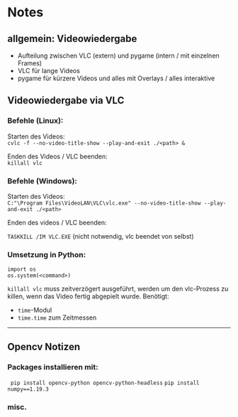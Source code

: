 # Notes

## allgemein: Videowiedergabe
- Aufteilung zwischen VLC (extern) und pygame (intern / mit einzelnen Frames)
- VLC für lange Videos
- pygame für kürzere Videos und alles mit Overlays / alles interaktive

## Videowiedergabe via VLC

### Befehle (Linux):

Starten des Videos:  
`cvlc -f --no-video-title-show --play-and-exit ./<path> &`

Enden des Videos / VLC beenden:  
`killall vlc`

### Befehle (Windows):

Starten des Videos:  
`C:"\Program Files\VideoLAN\VLC\vlc.exe" --no-video-title-show --play-and-exit ./<path>`

Enden des videos / VLC beenden:

`TASKKILL /IM VLC.EXE`  (nicht notwendig, vlc beendet von selbst)

### Umsetzung in Python:
`import os`  
`os.system(<command>)`  

`killall vlc` muss zeitverzögert ausgeführt, werden um den vlc-Prozess zu
killen, wenn das Video fertig abgepielt wurde.
Benötigt:  

- `time`-Modul
- `time.time` zum Zeitmessen

---

## Opencv Notizen

### Packages installieren mit:

` pip install opencv-python opencv-python-headless`
`pip install numpy==1.19.3`

### misc.

